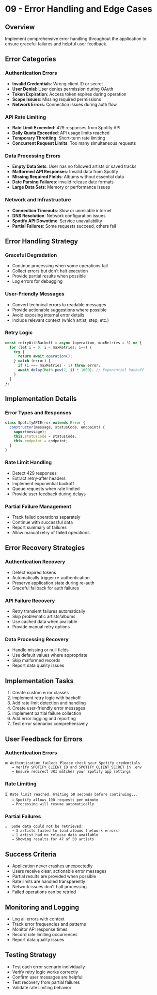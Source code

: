 # 09 - Error Handling and Edge Cases

## Overview
Implement comprehensive error handling throughout the application to ensure graceful failures and helpful user feedback.

## Error Categories

### Authentication Errors
- **Invalid Credentials**: Wrong client ID or secret
- **User Denial**: User denies permission during OAuth
- **Token Expiration**: Access token expires during operation
- **Scope Issues**: Missing required permissions
- **Network Errors**: Connection issues during auth flow

### API Rate Limiting
- **Rate Limit Exceeded**: 429 responses from Spotify API
- **Daily Quota Exceeded**: API usage limits reached
- **Temporary Throttling**: Short-term rate limiting
- **Concurrent Request Limits**: Too many simultaneous requests

### Data Processing Errors
- **Empty Data Sets**: User has no followed artists or saved tracks
- **Malformed API Responses**: Invalid data from Spotify
- **Missing Required Fields**: Albums without essential data
- **Date Parsing Failures**: Invalid release date formats
- **Large Data Sets**: Memory or performance issues

### Network and Infrastructure
- **Connection Timeouts**: Slow or unreliable internet
- **DNS Resolution**: Network configuration issues
- **Spotify API Downtime**: Service unavailability
- **Partial Failures**: Some requests succeed, others fail

## Error Handling Strategy

### Graceful Degradation
- Continue processing when some operations fail
- Collect errors but don't halt execution
- Provide partial results when possible
- Log errors for debugging

### User-Friendly Messages
- Convert technical errors to readable messages
- Provide actionable suggestions where possible
- Avoid exposing internal error details
- Include relevant context (which artist, step, etc.)

### Retry Logic
```javascript
const retryWithBackoff = async (operation, maxRetries = 3) => {
  for (let i = 0; i < maxRetries; i++) {
    try {
      return await operation();
    } catch (error) {
      if (i === maxRetries - 1) throw error;
      await delay(Math.pow(2, i) * 1000); // Exponential backoff
    }
  }
};
```

## Implementation Details

### Error Types and Responses
```javascript
class SpotifyAPIError extends Error {
  constructor(message, statusCode, endpoint) {
    super(message);
    this.statusCode = statusCode;
    this.endpoint = endpoint;
  }
}
```

### Rate Limit Handling
- Detect 429 responses
- Extract retry-after headers
- Implement exponential backoff
- Queue requests when rate limited
- Provide user feedback during delays

### Partial Failure Management
- Track failed operations separately
- Continue with successful data
- Report summary of failures
- Allow manual retry of failed operations

## Error Recovery Strategies

### Authentication Recovery
- Detect expired tokens
- Automatically trigger re-authentication
- Preserve application state during re-auth
- Graceful fallback for auth failures

### API Failure Recovery
- Retry transient failures automatically
- Skip problematic artists/albums
- Use cached data when available
- Provide manual retry options

### Data Processing Recovery
- Handle missing or null fields
- Use default values where appropriate
- Skip malformed records
- Report data quality issues

## Implementation Tasks
1. Create custom error classes
2. Implement retry logic with backoff
3. Add rate limit detection and handling
4. Create user-friendly error messages
5. Implement partial failure collection
6. Add error logging and reporting
7. Test error scenarios comprehensively

## User Feedback for Errors

### Authentication Errors
```
❌ Authentication failed: Please check your Spotify credentials
   → Verify SPOTIFY_CLIENT_ID and SPOTIFY_CLIENT_SECRET in .env
   → Ensure redirect URI matches your Spotify app settings
```

### Rate Limiting
```
⏳ Rate limit reached. Waiting 60 seconds before continuing...
   → Spotify allows 100 requests per minute
   → Processing will resume automatically
```

### Partial Failures
```
⚠️  Some data could not be retrieved:
   → 3 artists failed to load albums (network errors)
   → 1 artist had no release data available
   → Showing results for 47 of 50 artists
```

## Success Criteria
- Application never crashes unexpectedly
- Users receive clear, actionable error messages
- Partial results are provided when possible
- Rate limits are handled transparently
- Network issues don't halt processing
- Failed operations can be retried

## Monitoring and Logging
- Log all errors with context
- Track error frequencies and patterns
- Monitor API response times
- Record rate limiting occurrences
- Report data quality issues

## Testing Strategy
- Test each error scenario individually
- Verify retry logic works correctly
- Confirm user messages are helpful
- Test recovery from partial failures
- Validate rate limiting behavior